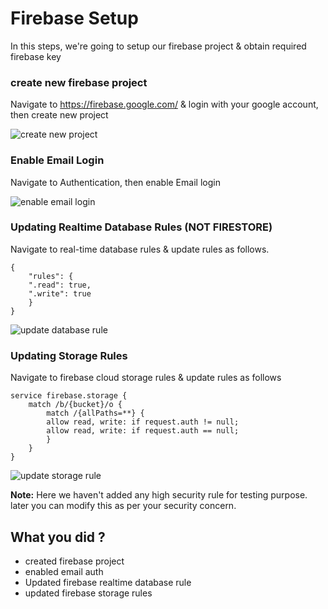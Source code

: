 # Firebase Setup

In this steps, we're going to setup our firebase project & obtain required firebase key

### create new firebase project

Navigate to https://firebase.google.com/ & login with your google account, then create new project

![create new project]( https://github.com/codesundar/ionic-uber-clone/blob/master/img/new-firebase-project.png "create new project")


### Enable Email Login

Navigate to Authentication, then enable Email login

![enable email login]( https://github.com/codesundar/ionic-uber-clone/blob/master/img/enable-email-login.png "enable email login")
    
### Updating Realtime Database Rules (NOT FIRESTORE)

Navigate to real-time database rules & update rules as follows.

    {
        "rules": {
        ".read": true,
        ".write": true
        }
    }
![update database rule]( https://github.com/codesundar/ionic-uber-clone/blob/master/img/update-database-rule.png "update database rules")

### Updating Storage Rules

Navigate to firebase cloud storage rules & update rules as follows

    service firebase.storage {
        match /b/{bucket}/o {
            match /{allPaths=**} {
            allow read, write: if request.auth != null;
            allow read, write: if request.auth == null;
            }
        }
    }

![update storage rule]( https://github.com/codesundar/ionic-uber-clone/blob/master/img/update-storage-rules.png "update storage rules")

**Note:** Here we haven't added any high security rule for testing purpose. later you can modify this as per your security concern.


## What you did ?

- created firebase project
- enabled email auth
- Updated firebase realtime database rule
- updated firebase storage rules
